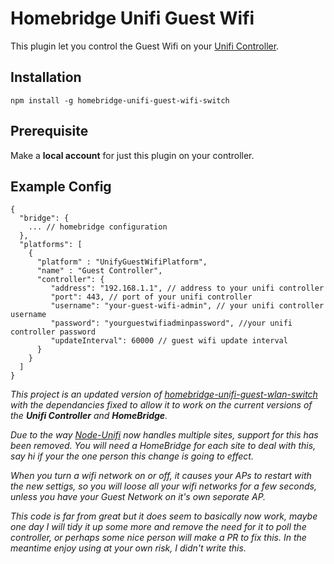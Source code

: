 # Homebridge Unifi Guest Wifi

This plugin let you control the Guest Wifi on your [Unifi Controller](https://www.ui.com/download-software/).

## Installation

`npm install -g homebridge-unifi-guest-wifi-switch`

## Prerequisite

Make a **local account** for just this plugin on your controller.

## Example Config

```
{
  "bridge": {
    ... // homebridge configuration
  },
  "platforms": [
    {
      "platform" : "UnifyGuestWifiPlatform",
      "name" : "Guest Controller",
      "controller": {
         "address": "192.168.1.1", // address to your unifi controller
         "port": 443, // port of your unifi controller
         "username": "your-guest-wifi-admin", // your unifi controller username
         "password": "yourguestwifiadminpassword", //your unifi controller password
         "updateInterval": 60000 // guest wifi update interval
      }
    }
  ]
}
```

*This project is an updated version of [homebridge-unifi-guest-wlan-switch](https://www.npmjs.com/package/homebridge-unifi-guest-wlan-switch) with the dependancies fixed to allow it to work on the current versions of the **Unifi Controller** and **HomeBridge**.*

*Due to the way [Node-Unifi](https://github.com/jens-maus/node-unifi) now handles multiple sites, support for this has been removed. You will need a HomeBridge for each site to deal with this, say hi if your the one person this change is going to effect.*

*When you turn a wifi network on or off, it causes your APs to restart with the new settigs, so you will loose all your wifi networks for a few seconds, unless you have your Guest Network on it's own seporate AP.*

*This code is far from great but it does seem to basically now work, maybe one day I will tidy it up some more and remove the need for it to poll the controller, or perhaps some nice person will make a PR to fix this. In the meantime enjoy using at your own risk, I didn't write this.*
